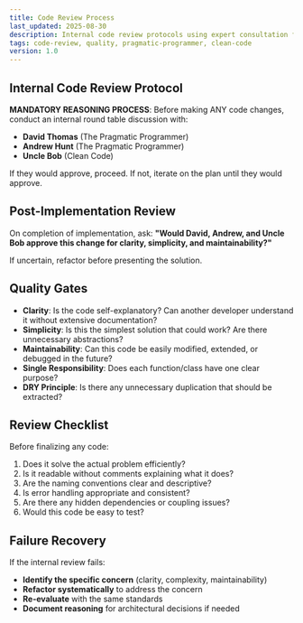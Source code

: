 ```yaml
---
title: Code Review Process
last_updated: 2025-08-30
description: Internal code review protocols using expert consultation for quality assurance
tags: code-review, quality, pragmatic-programmer, clean-code
version: 1.0
---
```


## Internal Code Review Protocol

**MANDATORY REASONING PROCESS**: Before making ANY code changes, conduct an internal round table discussion with:

- **David Thomas** (The Pragmatic Programmer)
- **Andrew Hunt** (The Pragmatic Programmer)
- **Uncle Bob** (Clean Code)

If they would approve, proceed. If not, iterate on the plan until they would approve.

## Post-Implementation Review

On completion of implementation, ask: **"Would David, Andrew, and Uncle Bob approve this change for clarity, simplicity, and maintainability?"**

If uncertain, refactor before presenting the solution.

## Quality Gates

- **Clarity**: Is the code self-explanatory? Can another developer understand it without extensive documentation?
- **Simplicity**: Is this the simplest solution that could work? Are there unnecessary abstractions?
- **Maintainability**: Can this code be easily modified, extended, or debugged in the future?
- **Single Responsibility**: Does each function/class have one clear purpose?
- **DRY Principle**: Is there any unnecessary duplication that should be extracted?

## Review Checklist

Before finalizing any code:

1. Does it solve the actual problem efficiently?
2. Is it readable without comments explaining what it does?
3. Are the naming conventions clear and descriptive?
4. Is error handling appropriate and consistent?
5. Are there any hidden dependencies or coupling issues?
6. Would this code be easy to test?

## Failure Recovery

If the internal review fails:

- **Identify the specific concern** (clarity, complexity, maintainability)
- **Refactor systematically** to address the concern
- **Re-evaluate** with the same standards
- **Document reasoning** for architectural decisions if needed
